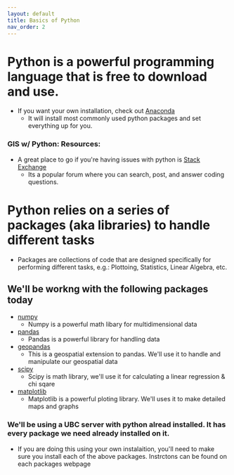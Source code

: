 ```yaml
---
layout: default
title: Basics of Python
nav_order: 2
---
```


# Python is a powerful programming language that is free to download and use.
* If you want your own installation, check out [Anaconda](https://www.anaconda.com/products/individual)
  * It will install most commonly used python packages and set everything up for you.


### GIS w/ Python: Resources:

* A great place to go if you're having issues with python is [Stack Exchange](https://gis.stackexchange.com/)
	* Its a popular forum where you can search, post, and answer coding questions.


# Python relies on a series of packages (aka libraries) to handle different tasks

* Packages are collections of code that are designed specifically for performing different tasks, e.g.: Plottoing, Statistics, Linear Algebra, etc.


## We'll be workng with the following packages today
* [numpy](https://numpy.org/doc/stable/)
	* Numpy is a powerful math libary for multidimensional data
* [pandas](https://pandas.pydata.org/docs/)
	* Pandas is a powerful library for handling data
* [geopandas](https://geopandas.org/)
	* This is a geospatial extension to pandas.  We'll use it to handle and manipulate our geospatial data
* [scipy](https://docs.scipy.org/doc/scipy/reference/)
	* Scipy is math library, we'll use it for calculating a linear regression & chi sqare
* [matplotlib](https://matplotlib.org/contents.html)
	* Matplotlib is a powerful ploting library.  We'll uses it to make detailed maps and graphs


### We'll be using a UBC server with python alread installed.  It has every package we need already installed on it.
* If you are doing this using your own instalaition, you'll need to make sure you install each of the above packages.  Instrctons can be found on each packages webpage

